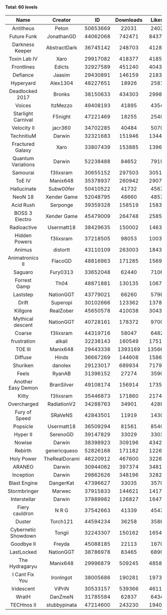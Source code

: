 #### Total: 60 levels

| Name | Creator | ID | Downloads | Likes |
|:---:|:---:|:---:|:---:|:---:|
| Antitheus | Peton | 50653669 | 22031 | 2402
| Future Funk | JonathanGD | 44062068 | 742471 | 84372
| Darkness Keeper | AbstractDark | 36745142 | 248703 | 41289
| Toxin Lab IV | Xaro | 29917082 | 418377 | 41850
| Frontlines | Edicts | 32927589 | 451240 | 40436
| Defiance | Jaasim | 29430891 | 146159 | 21836
| Hyperyard | Alex1304 | 48227651 | 18926 | 2581
| Deadlocked 2017 | Bronks | 38150633 | 434303 | 29982
| Voices | ItzMezzo | 49408193 | 41895 | 4354
| Starlight Carnival | F5night | 47221469 | 18255 | 2540
| Velocity II | jacr360 | 34702285 | 40484 | 5070
| TechnitiuM | Darwin | 32321683 | 151946 | 13440
| Fractured Galaxy  | Xaro | 33807439 | 153885 | 13960
| Quantum Variations | Darwin | 52238488 | 84652 | 7919
| Samourai | f3lixsram | 30655152 | 297503 | 30516
| ToE IV  | Manix648 | 35378937 | 260942 | 29071
| Hallucinate | Subw00fer | 50410522 | 41732 | 4567
| NeoN 18 | Xender Game | 52048795 | 48660 | 4857
| Acid Rush | Serponge | 39359328 | 158519 | 15833
| BOSS 3 Electro | Xender Game | 45479009 | 264748 | 25857
| Radioactive | Usermatt18 | 38429635 | 150002 | 14632
| Hidden Powers | f3lixsram | 37218505 | 98053 | 10036
| Animus | distortt | 43110109 | 263003 | 18435
| Animatronics II | FlacoGD | 48816963 | 171285 | 15693
| Saguaro | Fury0313 | 33652048 | 62440 | 7106
| Forrest Gamp | Th04 | 48871881 | 130135 | 10675
| Laststep | NationGGT | 43779021 | 66260 | 5798
| Drift | Superopi | 30102666 | 123362 | 13783
| Killgore | RealZober | 45650578 | 410038 | 30433
| Mythical descent | NationGGT | 40728161 | 178372 | 9700
| Coarse | f3lixsram | 44319716 | 58047 | 6482
| frustration | alkali | 32238143 | 160549 | 17510
| TOE III | Manix648 | 29443338 | 1393169 | 135663
| Diffuse | Hinds | 36667269 | 144608 | 15867
| Shuriken | danolex | 29123017 | 689934 | 71797
| Feels | RyanAB | 31396152 | 27274 | 3590
| Another Easy Demon | BranSilver | 49108174 | 156914 | 17353
| Kitty | f3lixsram | 35446873 | 171860 | 21746
| Overcharged | RadiationV2 | 34288763 | 34901 | 4288
| Fury of Speed | SRaVeNS | 42843501 | 11919 | 1430
| Popsicle | Usermatt18 | 36509294 | 81561 | 8540
| Hyper II | SerenoGD | 39147829 | 33029 | 3303
| Nowise | Darwin | 38398923 | 309196 | 43427
| Rebirth | genericqueso | 52826168 | 171182 | 12269
| Holy Power | TheRealDorami | 46220912 | 467600 | 32265
| ARANEO | Darwin | 30944062 | 397374 | 34812
| Inception | Darwin | 29862626 | 348196 | 32826
| Blast Engine | DangerKat | 47396627 | 33035 | 3570
| Stormbringer | Marwec | 37915833 | 144621 | 14174
| Interstellar | Darwin | 37889982 | 126827 | 16477
| Fiery cauldron | N R G | 37542663 | 41339 | 4543
| Duster | Torch121 | 44594234 | 36258 | 3586
| Cybernetic Showdown  | Tongii | 32243307 | 150162 | 16548
| Goodbye II | Freyda | 45088185 | 22113 | 1670
| LastLocked | NationGGT | 38786978 | 83465 | 6890
| The Hydragaryu | Manix648 | 29996879 | 509245 | 48586
| I Cant Fix You | IronIngot | 38005686 | 190281 | 19733
| Iridescent | ViPriN | 30533157 | 539366 | 46113
| WratH | DanZmeN | 31785584 | 62837 | 6434
| TECHnos II | stubbypinata | 47214600 | 243230 | 19401

